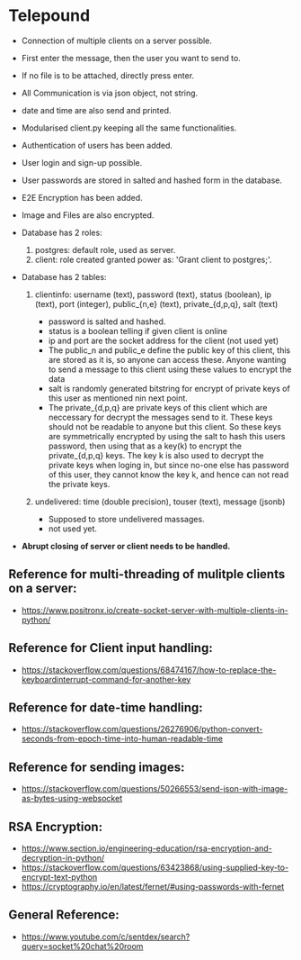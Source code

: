 # Telepound

* Connection of multiple clients on a server possible.
<!-- * Abruptly closing any client does not affect remaining network. -->
<!-- * Abruptly closing any client closes all clients connected. -->
* First enter the message, then the user you want to send to.
* If no file is to be attached, directly press enter.
* All Communication is via json object, not string.
* date and time are also send and printed.

* Modularised client.py keeping all the same functionalities.

* Authentication of users has been added. 
* User login and sign-up possible.
* User passwords are stored in salted and hashed form in the database.

* E2E Encryption has been added.
* Image and Files are also encrypted.

* Database has 2 roles:
    1. postgres: default role, used as server.
    2. client: role created granted power as: 'Grant client to postgres;'.

* Database has 2 tables:
    1. clientinfo: username (text), password (text), status (boolean), ip (text), port (integer), public_{n,e} (text), private_{d,p,q}, salt (text)
        - password is salted and hashed.
        - status is a boolean telling if given client is online
        - ip and port are the socket address for the client (not used yet)
        - The public_n and public_e define the public key of this client, this are stored as it is, so anyone can access these. Anyone wanting to send a message to this client using these values to encrypt the data
        - salt is randomly generated bitstring for encrypt of private keys of this user as mentioned nin next point.
        - The private_{d,p,q} are private keys of this client which are neccessary for decrypt the messages send to it. These keys should not be readable to anyone but this client. So these keys are symmetrically encrypted by using the salt to hash this users password, then using that as a key(k) to encrypt the private_{d,p,q} keys. The key k is also used to decrypt the private keys when loging in, but since no-one else has password of this user, they cannot know the key k, and hence can not read the private keys.

    2. undelivered: time (double precision), touser (text), message (jsonb)
        - Supposed to store undelivered massages.
        - not used yet.

* **Abrupt closing of server or client needs to be handled.**

## Reference for multi-threading of mulitple clients on a server:
* https://www.positronx.io/create-socket-server-with-multiple-clients-in-python/

## Reference for Client input handling:
* https://stackoverflow.com/questions/68474167/how-to-replace-the-keyboardinterrupt-command-for-another-key

## Reference for date-time handling:
* https://stackoverflow.com/questions/26276906/python-convert-seconds-from-epoch-time-into-human-readable-time

## Reference for sending images:
* https://stackoverflow.com/questions/50266553/send-json-with-image-as-bytes-using-websocket

## RSA Encryption:
* https://www.section.io/engineering-education/rsa-encryption-and-decryption-in-python/
* https://stackoverflow.com/questions/63423868/using-supplied-key-to-encrypt-text-python
* https://cryptography.io/en/latest/fernet/#using-passwords-with-fernet

## General Reference:
* https://www.youtube.com/c/sentdex/search?query=socket%20chat%20room
